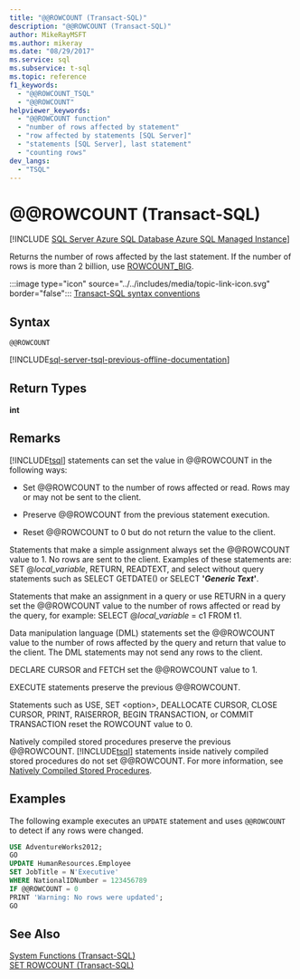 ```yaml
---
title: "@@ROWCOUNT (Transact-SQL)"
description: "@@ROWCOUNT (Transact-SQL)"
author: MikeRayMSFT
ms.author: mikeray
ms.date: "08/29/2017"
ms.service: sql
ms.subservice: t-sql
ms.topic: reference
f1_keywords:
  - "@@ROWCOUNT_TSQL"
  - "@@ROWCOUNT"
helpviewer_keywords:
  - "@@ROWCOUNT function"
  - "number of rows affected by statement"
  - "row affected by statements [SQL Server]"
  - "statements [SQL Server], last statement"
  - "counting rows"
dev_langs:
  - "TSQL"
---
```

# &#x40;&#x40;ROWCOUNT (Transact-SQL)
[!INCLUDE [SQL Server Azure SQL Database Azure SQL Managed Instance](../../includes/applies-to-version/sql-asdb-asdbmi.md)]

  Returns the number of rows affected by the last statement. If the number of rows is more than 2 billion, use [ROWCOUNT_BIG](../../t-sql/functions/rowcount-big-transact-sql.md).  
  
 :::image type="icon" source="../../includes/media/topic-link-icon.svg" border="false"::: [Transact-SQL syntax conventions](../../t-sql/language-elements/transact-sql-syntax-conventions-transact-sql.md)  
  
## Syntax  
  
```syntaxsql  
@@ROWCOUNT  
```  
  
[!INCLUDE[sql-server-tsql-previous-offline-documentation](../../includes/sql-server-tsql-previous-offline-documentation.md)]

## Return Types
 **int**  
  
## Remarks  
 [!INCLUDE[tsql](../../includes/tsql-md.md)] statements can set the value in @@ROWCOUNT in the following ways:  
  
-   Set @@ROWCOUNT to the number of rows affected or read. Rows may or may not be sent to the client.  
  
-   Preserve @@ROWCOUNT from the previous statement execution.  
  
-   Reset @@ROWCOUNT to 0 but do not return the value to the client.  
  
 Statements that make a simple assignment always set the @@ROWCOUNT value to 1. No rows are sent to the client. Examples of these statements are: SET @*local_variable*, RETURN, READTEXT, and select without query statements such as SELECT GETDATE() or SELECT **'***Generic Text***'**.  
  
 Statements that make an assignment in a query or use RETURN in a query set the @@ROWCOUNT value to the number of rows affected or read by the query, for example: SELECT @*local_variable* = c1 FROM t1.  
  
 Data manipulation language (DML) statements set the @@ROWCOUNT value to the number of rows affected by the query and return that value to the client. The DML statements may not send any rows to the client.  
  
 DECLARE CURSOR and FETCH set the @@ROWCOUNT value to 1.  
  
 EXECUTE statements preserve the previous @@ROWCOUNT.  
  
 Statements such as USE, SET \<option>, DEALLOCATE CURSOR, CLOSE CURSOR, PRINT, RAISERROR, BEGIN TRANSACTION, or COMMIT TRANSACTION reset the ROWCOUNT value to 0.  
  
 Natively compiled stored procedures preserve the previous @@ROWCOUNT. [!INCLUDE[tsql](../../includes/tsql-md.md)] statements inside natively compiled stored procedures do not set @@ROWCOUNT. For more information, see [Natively Compiled Stored Procedures](../../relational-databases/in-memory-oltp/a-guide-to-query-processing-for-memory-optimized-tables.md).  
  
## Examples  
 The following example executes an `UPDATE` statement and uses `@@ROWCOUNT` to detect if any rows were changed.  
  
```sql  
USE AdventureWorks2012;  
GO  
UPDATE HumanResources.Employee   
SET JobTitle = N'Executive'  
WHERE NationalIDNumber = 123456789  
IF @@ROWCOUNT = 0  
PRINT 'Warning: No rows were updated';  
GO  
```  
  
## See Also  
 [System Functions &#40;Transact-SQL&#41;](../../relational-databases/system-functions/system-functions-category-transact-sql.md)   
 [SET ROWCOUNT &#40;Transact-SQL&#41;](../../t-sql/statements/set-rowcount-transact-sql.md)  
  
